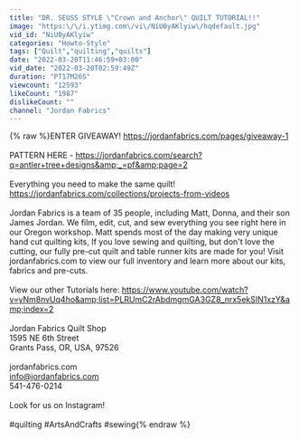 ```yaml
---
title: "DR. SEUSS STYLE \"Crown and Anchor\" QUILT TUTORIAL!!"
image: "https:\/\/i.ytimg.com\/vi\/NiU0yAKlyiw\/hqdefault.jpg"
vid_id: "NiU0yAKlyiw"
categories: "Howto-Style"
tags: ["Quilt","quilting","quilts"]
date: "2022-03-20T11:46:59+03:00"
vid_date: "2022-03-20T02:59:49Z"
duration: "PT17M26S"
viewcount: "12593"
likeCount: "1987"
dislikeCount: ""
channel: "Jordan Fabrics"
---
```

{% raw %}ENTER GIVEAWAY! <a rel="nofollow" target="blank" href="https://jordanfabrics.com/pages/giveaway-1">https://jordanfabrics.com/pages/giveaway-1</a><br /><br />PATTERN HERE - <a rel="nofollow" target="blank" href="https://jordanfabrics.com/search?q=antler+tree+designs&amp;_=pf&amp;page=2">https://jordanfabrics.com/search?q=antler+tree+designs&amp;_=pf&amp;page=2</a><br /><br />Everything you need to make the same quilt! <a rel="nofollow" target="blank" href="https://jordanfabrics.com/collections/projects-from-videos">https://jordanfabrics.com/collections/projects-from-videos</a><br /><br />Jordan Fabrics is a team of 35 people, including Matt, Donna, and their son James Jordan. We film, edit, cut, and sew everything you see right here in our Oregon workshop. Matt spends most of the day making very unique hand cut quilting kits, If you love sewing and quilting, but don't love the cutting, our fully pre-cut quilt and table runner kits are made for you! Visit jordanfabrics.com to view our full inventory and learn more about our kits, fabrics and pre-cuts.<br /><br />View our other Tutorials here: <a rel="nofollow" target="blank" href="https://www.youtube.com/watch?v=yNm8nvUq4ho&amp;list=PLRUmC2rAbdmgmGA3GZ8_nrx5ekSIN1xzY&amp;index=2">https://www.youtube.com/watch?v=yNm8nvUq4ho&amp;list=PLRUmC2rAbdmgmGA3GZ8_nrx5ekSIN1xzY&amp;index=2</a><br /><br />Jordan Fabrics Quilt Shop<br />1595 NE 6th Street<br />Grants Pass, OR, USA, 97526<br /><br />jordanfabrics.com<br />info@jordanfabrics.com<br />541-476-0214<br /><br />Look for us on Instagram!<br /><br />#quilting #ArtsAndCrafts #sewing{% endraw %}
